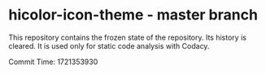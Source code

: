 # hicolor-icon-theme - master branch

This repository contains the frozen state of the repository.
Its history is cleared. It is used only for static code
analysis with Codacy.

Commit Time: 1721353930